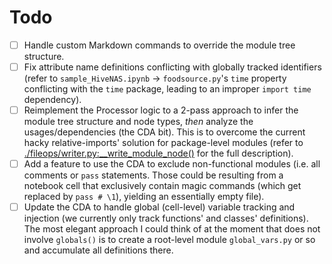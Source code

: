 
# Todo

- [ ] Handle custom Markdown commands to override the module tree structure.
- [ ] Fix attribute name definitions conflicting with globally tracked identifiers (refer to `sample_HiveNAS.ipynb` -> `foodsource.py`'s `time` property conflicting with the `time` package, leading to an improper `import time` dependency).
- [ ] Reimplement the Processor logic to a 2-pass approach to infer the module tree structure and node types, _then_ analyze the usages/dependencies (the CDA bit). This is to overcome the current hacky relative-imports' solution for package-level modules (refer to [./fileops/writer.py:\_\_write_module_node()](https://github.com/ThunderStruct/nbrefactor/blob/7dfbf751d9b05e99fc5aedf6e3b729bf7299b0c8/fileops/writer.py#L38) for the full description).
- [ ] Add a feature to use the CDA to exclude non-functional modules (i.e. all comments or `pass` statements. Those could be resulting from a notebook cell that exclusively contain magic commands (which get replaced by `pass # \1`), yielding an essentially empty file).
- [ ] Update the CDA to handle global (cell-level) variable tracking and injection (we currently only track functions' and classes' definitions). The most elegant approach I could think of at the moment that does not involve `globals()` is to create a root-level module `global_vars.py` or so and accumulate all definitions there.